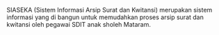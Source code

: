 SIASEKA (Sistem Informasi Arsip Surat dan Kwitansi) merupakan sistem informasi yang di bangun untuk memudahkan proses arsip surat dan kwitansi oleh pegawai SDIT anak sholeh Mataram.
